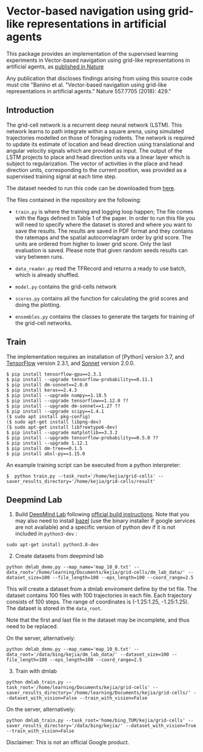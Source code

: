 # Vector-based navigation using grid-like representations in artificial agents

This package provides an implementation of the supervised learning experiments
in Vector-based navigation using grid-like representations in artificial agents,
as [published in Nature](https://www.nature.com/articles/s41586-018-0102-6)

Any publication that discloses findings arising from using this source code must
cite "Banino et al. "Vector-based navigation using grid-like representations in
artificial agents." Nature 557.7705 (2018): 429."

## Introduction

The grid-cell network is a recurrent deep neural network (LSTM). This network
learns to path integrate within a square arena, using simulated trajectories
modelled on those of foraging rodents. The network is required to update its
estimate of location and head direction using translational and angular velocity
signals which are provided as input. The output of the LSTM projects to place
and head direction units via a linear layer which is subject to regularization.
The vector of activities in the place and head direction units, corresponding to
the current position, was provided as a supervised training signal at each time
step.

The dataset needed to run this code can be downloaded from
[here](https://console.cloud.google.com/storage/browser/grid-cells-datasets).

The files contained in the repository are the following:

*   `train.py` is where the training and logging loop happen; The file comes
    with the flags defined in Table 1 of the paper. In order to run this file
    you will need to specify where the dataset is stored and where you want to
    save the results. The results are saved in PDF format and they contains the
    ratemaps and the spatial autocorrelagram order by grid score. The units are
    ordered from higher to lower grid score. Only the last evaluation is saved.
    Please note that given random seeds results can vary between runs.

*   `data_reader.py` read the TFRecord and returns a ready to use batch, which
    is already shuffled.

*   `model.py` contains the grid-cells network

*   `scores.py` contains all the function for calculating the grid scores and
    doing the plotting.

*   `ensembles.py` contains the classes to generate the targets for training of
    the grid-cell networks.

## Train

The implementation requires an installation of
[Python] version 3.7, and
[TensorFlow](https://www.tensorflow.org/) version 2.3.1, and
[Sonnet](https://github.com/deepmind/sonnet) version 2.0.0.

```shell
$ pip install tensorflow-gpu==2.3.1
$ pip install --upgrade tensorflow-probability==0.11.1
$ pip install dm-sonnet==2.0.0
$ pip install keras==2.4.3
$ pip install --upgrade numpy==1.18.5
$ pip install --upgrade tensorflow==1.12.0 ??
$ pip install --upgrade dm-sonnet==1.27 ??
$ pip install --upgrade scipy==1.4.1
($ sudo apt install pkg-config)
($ sudo apt-get install libpng-dev)
($ sudo apt-get install libfreetype6-dev)
$ pip install --upgrade matplotlib==3.3.2
$ pip install --upgrade tensorflow-probability==0.5.0 ??
$ pip install --upgrade 1.12.1
$ pip install dm-tree==0.1.5
$ pip install absl-py==1.15.0
```

An example training script can be executed from a python interpreter:

```shell
$  python train.py --task_root='/home/kejia/grid-cells' --saver_results_directory='/home/kejia/grid-cells/result'
```

## Deepmind Lab
1. Build [DeepMind Lab](https://github.com/deepmind/lab.git) following [official build instructions](https://github.com/deepmind/lab/blob/master/docs/users/build.md). 
Note that you may also need to install [bazel](https://docs.bazel.build/versions/master/install-ubuntu.html) (use the binary installer if google services are not available) and a specific version of python dev if it is not included in ```python3-dev``` :
```
sudo apt-get install python3.8-dev
```

2. Create datasets from deepmind lab
```
python dmlab_demo.py --map_name='map_10_0.txt' --data_root='/home/learning/Documents/kejia/grid-cells/dm_lab_data/' --dataset_size=100 --file_length=100 --eps_length=100 --coord_range=2.5
```
This will create a dataset from a dmlab enviroment define by the txt file. The dataset contains 100 files with 100 trajectories in each file. Each trajectory consists of 100 steps. The range of coordinates is (-1.25:1.25, -1.25:1.25). The dataset is stored in the ```data_root```.

Note that the first and last file in the dataset may be incomplete, and thus need to be replaced.

On the server, alternatively:
```
python dmlab_demo.py --map_name='map_10_0.txt' --data_root='/data/bing/kejia/dm_lab_data/' --dataset_size=100 --file_length=100 --eps_length=100 --coord_range=2.5
```

3. Train with dmlab
```
python dmlab_train.py --task_root='/home/learning/Documents/kejia/grid-cells' --saver_results_directory='/home/learning/Documents/kejia/grid-cells/' --dataset_with_vision=False --train_with_vision=False
```
On the server, alternatively:
```
python dmlab_train.py --task_root='home/bing_TUM/kejia/grid-cells' --saver_results_directory='/data/bing/kejia/' --dataset_with_vision=True --train_with_vision=False
```

Disclaimer: This is not an official Google product.

